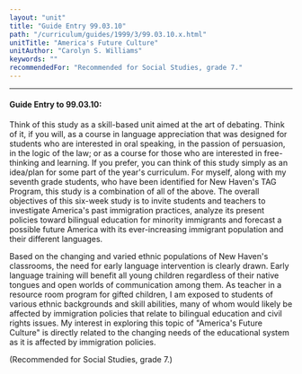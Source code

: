 ```yaml
---
layout: "unit"
title: "Guide Entry 99.03.10"
path: "/curriculum/guides/1999/3/99.03.10.x.html"
unitTitle: "America's Future Culture"
unitAuthor: "Carolyn S. Williams"
keywords: ""
recommendedFor: "Recommended for Social Studies, grade 7."
---
```

<body>
<hr/>
 <h4>
  Guide Entry to 99.03.10:
 </h4>
 Think of this study as a skill-based unit aimed at the art of debating.  Think of it, if you will, as a course in language appreciation that was designed for students who are interested in oral speaking, in the passion of persuasion, in the logic of the law; or as a course for those who are interested in free-thinking and learning.  If you prefer, you can think of this study simply as an idea/plan for some part of the year's curriculum.   For myself, along with my seventh grade students, who have been identified for New Haven's TAG Program, this study is a combination of all of the above.  The overall objectives of this six-week study is to invite students and teachers to investigate America's past immigration practices, analyze its present policies toward bilingual education for minority immigrants and forecast a possible future America with its ever-increasing immigrant population and their different languages.
 <p>
  Based on the changing and varied ethnic populations of New Haven's classrooms, the need for early language intervention is clearly drawn.  Early language training will benefit all young children regardless of their native tongues and open worlds of communication among them.   As teacher in a resource room program for gifted children, I am exposed to students of various ethnic backgrounds and skill abilities, many of whom would likely be affected by immigration policies that relate to bilingual education and civil rights issues. My interest in exploring this topic of "America's Future Culture" is directly related to the changing needs of the educational system as it is affected by immigration policies.
 </p>
 <p>
  (Recommended for Social Studies, grade 7.)
 </p>


</body>